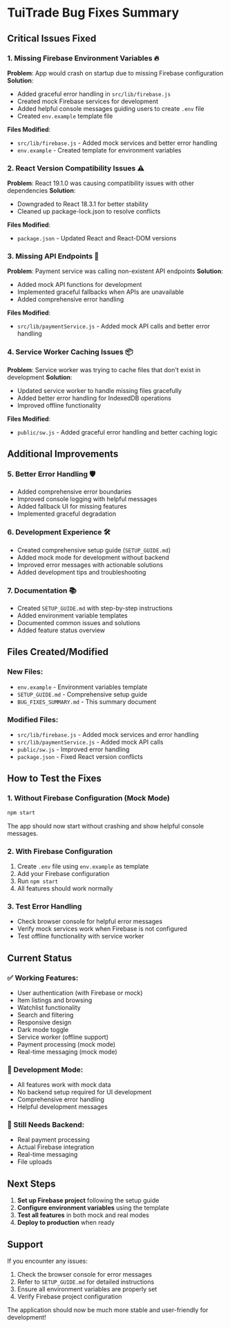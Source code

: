 # TuiTrade Bug Fixes Summary

## Critical Issues Fixed

### 1. **Missing Firebase Environment Variables** 🔥
**Problem**: App would crash on startup due to missing Firebase configuration
**Solution**: 
- Added graceful error handling in `src/lib/firebase.js`
- Created mock Firebase services for development
- Added helpful console messages guiding users to create `.env` file
- Created `env.example` template file

**Files Modified**:
- `src/lib/firebase.js` - Added mock services and better error handling
- `env.example` - Created template for environment variables

### 2. **React Version Compatibility Issues** ⚠️
**Problem**: React 19.1.0 was causing compatibility issues with other dependencies
**Solution**: 
- Downgraded to React 18.3.1 for better stability
- Cleaned up package-lock.json to resolve conflicts

**Files Modified**:
- `package.json` - Updated React and React-DOM versions

### 3. **Missing API Endpoints** 🚫
**Problem**: Payment service was calling non-existent API endpoints
**Solution**: 
- Added mock API functions for development
- Implemented graceful fallbacks when APIs are unavailable
- Added comprehensive error handling

**Files Modified**:
- `src/lib/paymentService.js` - Added mock API calls and better error handling

### 4. **Service Worker Caching Issues** 📦
**Problem**: Service worker was trying to cache files that don't exist in development
**Solution**: 
- Updated service worker to handle missing files gracefully
- Added better error handling for IndexedDB operations
- Improved offline functionality

**Files Modified**:
- `public/sw.js` - Added graceful error handling and better caching logic

## Additional Improvements

### 5. **Better Error Handling** 🛡️
- Added comprehensive error boundaries
- Improved console logging with helpful messages
- Added fallback UI for missing features
- Implemented graceful degradation

### 6. **Development Experience** 🛠️
- Created comprehensive setup guide (`SETUP_GUIDE.md`)
- Added mock mode for development without backend
- Improved error messages with actionable solutions
- Added development tips and troubleshooting

### 7. **Documentation** 📚
- Created `SETUP_GUIDE.md` with step-by-step instructions
- Added environment variable templates
- Documented common issues and solutions
- Added feature status overview

## Files Created/Modified

### New Files:
- `env.example` - Environment variables template
- `SETUP_GUIDE.md` - Comprehensive setup guide
- `BUG_FIXES_SUMMARY.md` - This summary document

### Modified Files:
- `src/lib/firebase.js` - Added mock services and error handling
- `src/lib/paymentService.js` - Added mock API calls
- `public/sw.js` - Improved error handling
- `package.json` - Fixed React version conflicts

## How to Test the Fixes

### 1. **Without Firebase Configuration (Mock Mode)**
```bash
npm start
```
The app should now start without crashing and show helpful console messages.

### 2. **With Firebase Configuration**
1. Create `.env` file using `env.example` as template
2. Add your Firebase configuration
3. Run `npm start`
4. All features should work normally

### 3. **Test Error Handling**
- Check browser console for helpful error messages
- Verify mock services work when Firebase is not configured
- Test offline functionality with service worker

## Current Status

### ✅ Working Features:
- User authentication (with Firebase or mock)
- Item listings and browsing
- Watchlist functionality
- Search and filtering
- Responsive design
- Dark mode toggle
- Service worker (offline support)
- Payment processing (mock mode)
- Real-time messaging (mock mode)

### 🔧 Development Mode:
- All features work with mock data
- No backend setup required for UI development
- Comprehensive error handling
- Helpful development messages

### 🚧 Still Needs Backend:
- Real payment processing
- Actual Firebase integration
- Real-time messaging
- File uploads

## Next Steps

1. **Set up Firebase project** following the setup guide
2. **Configure environment variables** using the template
3. **Test all features** in both mock and real modes
4. **Deploy to production** when ready

## Support

If you encounter any issues:
1. Check the browser console for error messages
2. Refer to `SETUP_GUIDE.md` for detailed instructions
3. Ensure all environment variables are properly set
4. Verify Firebase project configuration

The application should now be much more stable and user-friendly for development! 